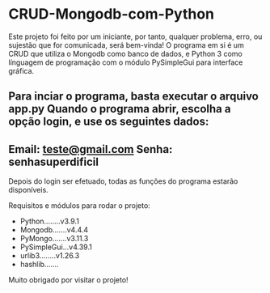 # CRUD-Mongodb-com-Python

Este projeto foi feito por um iniciante, por tanto, qualquer problema, erro, ou sujestão que for comunicada, será bem-vinda!
O programa em si é um CRUD que utiliza o Mongodb como banco de dados, e Python 3 como línguagem de programação com o módulo
PySimpleGui para interface gráfica.

Para inciar o programa, basta executar o arquivo app.py
Quando o programa abrir, escolha a opção login, e use os seguintes dados:
------------------------
Email: teste@gmail.com
Senha: senhasuperdificil
------------------------
Depois do login ser efetuado, todas as funções do programa estarão disponíveis.

Requisitos e módulos para rodar o projeto:
- Python........v3.9.1
- Mongodb.......v4.4.4
- PyMongo.......v3.11.3
- PySimpleGui...v4.39.1
- urlib3........v1.26.3
- hashlib.......

Muito obrigado por visitar o projeto!
